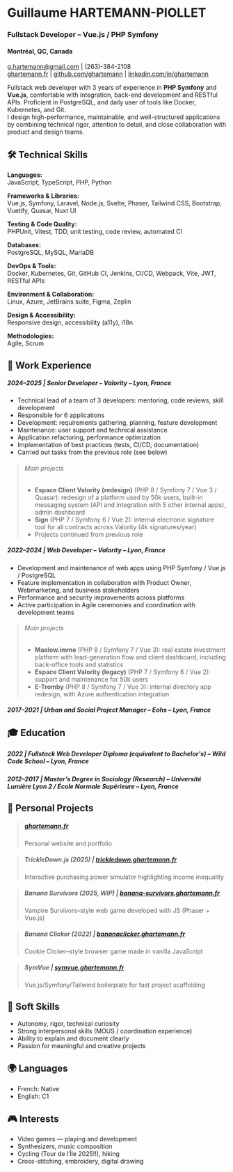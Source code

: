 # Guillaume HARTEMANN-PIOLLET

### Fullstack Developer – Vue.js / PHP Symfony  
#### Montréal, QC, Canada  
g.hartemann@gmail.com  |  (263)-384-2108  
[ghartemann.fr](https://ghartemann.fr)  |  [github.com/ghartemann](https://github.com/ghartemann)  |  [linkedin.com/in/ghartemann](https://www.linkedin.com/in/ghartemann)

Fullstack web developer with 3 years of experience in **PHP Symfony** and **Vue.js**, comfortable with integration, back-end development and RESTful APIs. Proficient in PostgreSQL, and daily user of tools like Docker, Kubernetes, and Git.  
I design high-performance, maintainable, and well-structured applications by combining technical rigor, attention to detail, and close collaboration with product and design teams.


## 🛠️ Technical Skills

**Languages:**  
JavaScript, TypeScript, PHP, Python

**Frameworks & Libraries:**  
Vue.js, Symfony, Laravel, Node.js, Svelte, Phaser, Tailwind CSS, Bootstrap, Vuetify, Quasar, Nuxt UI

**Testing & Code Quality:**  
PHPUnit, Vitest, TDD, unit testing, code review, automated CI

**Databases:**  
PostgreSQL, MySQL, MariaDB

**DevOps & Tools:**  
Docker, Kubernetes, Git, GitHub CI, Jenkins, CI/CD, Webpack, Vite, JWT, RESTful APIs

**Environment & Collaboration:**  
Linux, Azure, JetBrains suite, Figma, Zeplin

**Design & Accessibility:**  
Responsive design, accessibility (a11y), i18n

**Methodologies:**  
Agile, Scrum


## 💼 Work Experience

##### 2024–2025  |  Senior Developer – Valority – Lyon, France  
- Technical lead of a team of 3 developers: mentoring, code reviews, skill development  
- Responsible for 6 applications  
- Development: requirements gathering, planning, feature development  
- Maintenance: user support and technical assistance  
- Application refactoring, performance optimization  
- Implementation of best practices (tests, CI/CD, documentation)  
- Carried out tasks from the previous role (see below)

>###### Main projects  
>- **Espace Client Valority (redesign)** (PHP 8 / Symfony 7 / Vue 3 / Quasar): redesign of a platform used by 50k users, built-in messaging system (API and integration with 5 other internal apps), admin dashboard  
>- **Sign** (PHP 7 / Symfony 6 / Vue 2): internal electronic signature tool for all contracts across Valority (4k signatures/year)  
>- Projects continued from previous role  

##### 2022–2024  |  Web Developer – Valority – Lyon, France  
- Development and maintenance of web apps using PHP Symfony / Vue.js / PostgreSQL  
- Feature implementation in collaboration with Product Owner, Webmarketing, and business stakeholders  
- Performance and security improvements across platforms  
- Active participation in Agile ceremonies and coordination with development teams

>###### Main projects  
>- **Maslow.immo** (PHP 8 / Symfony 7 / Vue 3): real estate investment platform with lead-generation flow and client dashboard, including back-office tools and statistics  
>- **Espace Client Valority (legacy)** (PHP 7 / Symfony 6 / Vue 2): support and maintenance for 50k users  
>- **E-Tromby** (PHP 8 / Symfony 7 / Vue 3): internal directory app redesign, with Azure authentication integration

##### 2017–2021  |  Urban and Social Project Manager – Eohs – Lyon, France


## 🎓 Education

##### 2022  |  Fullstack Web Developer Diploma (equivalent to Bachelor's) – Wild Code School – Lyon, France  
##### 2012–2017  |  Master’s Degree in Sociology (Research) – Université Lumière Lyon 2 / École Normale Supérieure – Lyon, France


## 🧪 Personal Projects

>##### [ghartemann.fr](https://ghartemann.fr)  
>Personal website and portfolio  

>##### TrickleDown.js (2025) | [trickledown.ghartemann.fr](https://trickledown.ghartemann.fr)  
>Interactive purchasing power simulator highlighting income inequality  

>##### Banana Survivors (2025, WIP) | [banana-survivors.ghartemann.fr](https://banana-survivors.ghartemann.fr)  
>Vampire Survivors–style web game developed with JS (Phaser + Vue.js)

>##### Banana Clicker (2022) | [bananaclicker.ghartemann.fr](https://bananaclicker.ghartemann.fr)  
>Cookie Clicker–style browser game made in vanilla JavaScript

>##### SymVue | [symvue.ghartemann.fr](https://symvue.ghartemann.fr)  
>Vue.js/Symfony/Tailwind boilerplate for fast project scaffolding


## 🤝 Soft Skills

- Autonomy, rigor, technical curiosity  
- Strong interpersonal skills (MOUS / coordination experience)  
- Ability to explain and document clearly  
- Passion for meaningful and creative projects


## 🌍 Languages

- French: Native  
- English: C1


## 🎮 Interests

- Video games — playing and development  
- Synthesizers, music composition  
- Cycling (Tour de l’Île 2025!!), hiking  
- Cross-stitching, embroidery, digital drawing
